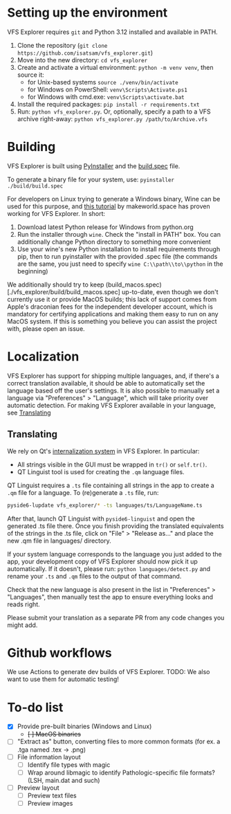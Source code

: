 # Setting up the environment
VFS Explorer requires `git` and Python 3.12 installed and available in PATH.

1. Clone the repository (`git clone https://github.com/isatsam/vfs_explorer.git`)
2. Move into the new directory: `cd vfs_explorer`
3. Create and activate a virtual environment: `python -m venv venv`, then source it:
   - for Unix-based systems `source ./venv/bin/activate`
   - for Windows on PowerShell: `venv\Scripts\Activate.ps1`
   - for Windows with cmd.exe: `venv\Scripts\activate.bat`
5. Install the required packages: `pip install -r requirements.txt`
6. Run: `python vfs_explorer.py`. Or, optionally, specify a path to a VFS archive right-away: `python vfs_explorer.py /path/to/Archive.vfs`

# Building
VFS Explorer is built using [PyInstaller](https://pyinstaller.org/en/stable/) and the [build.spec](./vfs_explorer/build/build.spec) file.

To generate a binary file for your system, use: `pyinstaller ./build/build.spec`

For developers on Linux trying to generate a Windows binary, Wine can be used for this purpose, and [this tutorial](https://www.makeworld.space/2021/10/linux-wine-pyinstaller.html) by makeworld.space has proven working for VFS Explorer. In short:
1. Download latest Python release for Windows from python.org
2. Run the installer through `wine`. Check the "install in PATH" box. You can additionally change Python directory to something more convenient
3. Use your wine's new Python installation to install requirements through pip, then to run pyinstaller with the provided .spec file (the commands are the same, you just need to specify `wine C:\\path\\to\\python` in the beginning)

We additionally should try to keep (build_macos.spec)[./vfs_explorer/build/build_macos.spec] up-to-date, even though we don't currently use it or provide MacOS builds; this lack of support comes from Apple's draconian fees for the independent developer account, which is mandatory for certifying applications and making them easy to run on any MacOS system. If this is something you believe you can assist the project with, please open an issue.

# Localization
VFS Explorer has support for shipping multiple languages, and, if there's a correct translation available, it should be able to automatically set the language based off
the user's settings. It is also possible to manually set a language via "Preferences" > "Language", which will take priority over automatic detection. For making VFS Explorer available in your language, see [Translating](#Translating)

## Translating
We rely on Qt's [internalization system](https://doc.qt.io/qtforpython-6/tutorials/basictutorial/translations.html) in VFS Explorer. In particular:
  - All strings visible in the GUI must be wrapped in `tr()` or `self.tr()`.
  - QT Linguist tool is used for creating the `.qm` language files.

QT Linguist requires a `.ts` file containing all strings in the app to create a `.qm` file for a language. To (re)generate a `.ts` file, run:
```sh
pyside6-lupdate vfs_explorer/* -ts languages/ts/LanguageName.ts
```
After that, launch QT Linguist with `pyside6-linguist` and open the generated .ts file there. Once you finish providing the translated equivalents of
the strings in the .ts file, click on "File" > "Release as..." and place the new .qm file in languages/ directory.

If your system language corresponds to the language you just added to the app, your development copy of VFS Explorer should now pick it up automatically. If it doesn't,
please run: `python languages/detect.py` and rename your `.ts` and `.qm` files to the output of that command.

Check that the new language is also present in the list in "Preferences" > "Languages", then manually test the app to ensure everything looks and reads right.

Please submit your translation as a separate PR from any code changes you might add.

# Github workflows
We use Actions to generate dev builds of VFS Explorer.
TODO: We also want to use them for automatic testing!


# To-do list
- [X] Provide pre-built binaries (Windows and Linux)
    - ~~[ ] MacOS binaries~~
- [ ] "Extract as" button, converting files to more common formats (for ex. a .tga named .tex -> .png)
- [ ] File information layout
  - [ ] Identify file types with magic
  - [ ] Wrap around libmagic to identify Pathologic-specific file formats? (LSH, main.dat and such)
- [ ] Preview layout
  - [ ] Preview text files
  - [ ] Preview images
